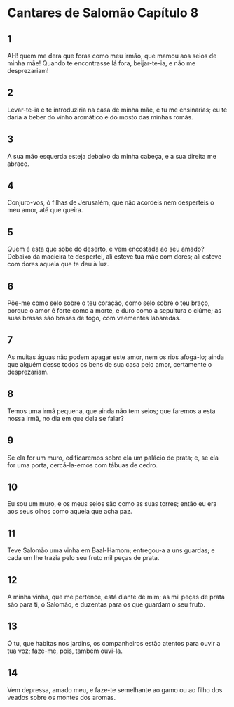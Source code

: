 # Cantares de Salomão Capítulo 8

## 1
AH! quem me dera que foras como meu irmão, que mamou aos seios de minha mãe! Quando te encontrasse lá fora, beijar-te-ia, e não me desprezariam!

## 2
Levar-te-ia e te introduziria na casa de minha mãe, e tu me ensinarias; eu te daria a beber do vinho aromático e do mosto das minhas romãs.

## 3
A sua mão esquerda esteja debaixo da minha cabeça, e a sua direita me abrace.

## 4
Conjuro-vos, ó filhas de Jerusalém, que não acordeis nem desperteis o meu amor, até que queira.

## 5
Quem é esta que sobe do deserto, e vem encostada ao seu amado? Debaixo da macieira te despertei, ali esteve tua mãe com dores; ali esteve com dores aquela que te deu à luz.

## 6
Põe-me como selo sobre o teu coração, como selo sobre o teu braço, porque o amor é forte como a morte, e duro como a sepultura o ciúme; as suas brasas são brasas de fogo, com veementes labaredas.

## 7
As muitas águas não podem apagar este amor, nem os rios afogá-lo; ainda que alguém desse todos os bens de sua casa pelo amor, certamente o desprezariam.

## 8
Temos uma irmã pequena, que ainda não tem seios; que faremos a esta nossa irmã, no dia em que dela se falar?

## 9
Se ela for um muro, edificaremos sobre ela um palácio de prata; e, se ela for uma porta, cercá-la-emos com tábuas de cedro.

## 10
Eu sou um muro, e os meus seios são como as suas torres; então eu era aos seus olhos como aquela que acha paz.

## 11
Teve Salomão uma vinha em Baal-Hamom; entregou-a a uns guardas; e cada um lhe trazia pelo seu fruto mil peças de prata.

## 12
A minha vinha, que me pertence, está diante de mim; as mil peças de prata são para ti, ó Salomão, e duzentas para os que guardam o seu fruto.

## 13
Ó tu, que habitas nos jardins, os companheiros estão atentos para ouvir a tua voz; faze-me, pois, também ouvi-la.

## 14
Vem depressa, amado meu, e faze-te semelhante ao gamo ou ao filho dos veados sobre os montes dos aromas.

